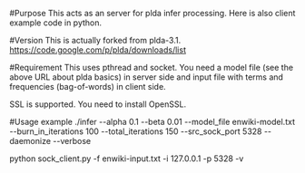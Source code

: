 #Purpose
This acts as an server for plda infer processing.
Here is also client example code in python.

#Version
This is actually forked from plda-3.1.
https://code.google.com/p/plda/downloads/list

#Requirement
This uses pthread and socket.
You need a model file (see the above URL about plda basics) in server side and input file with terms and frequencies (bag-of-words) in client side.

SSL is supported. You need to install OpenSSL.

#Usage example
./infer --alpha 0.1 --beta 0.01 --model_file enwiki-model.txt --burn_in_iterations 100 --total_iterations 150 --src_sock_port 5328 --daemonize --verbose

python sock_client.py -f enwiki-input.txt -i 127.0.0.1 -p 5328 -v

